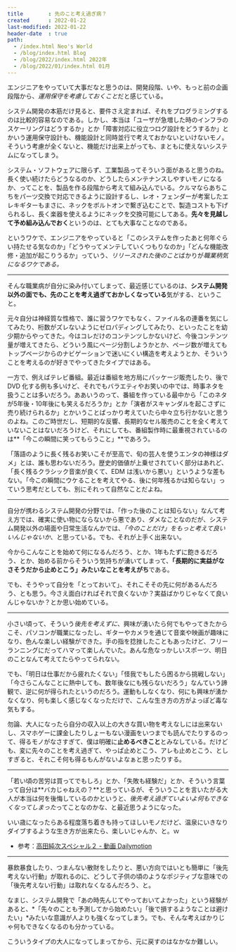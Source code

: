 ```yaml
---
title        : 先のこと考え過ぎ病？
created      : 2022-01-22
last-modified: 2022-01-22
header-date  : true
path:
  - /index.html Neo's World
  - /blog/index.html Blog
  - /blog/2022/index.html 2022年
  - /blog/2022/01/index.html 01月
---
```


エンジニアをやっていて大事だなと思うのは、開発段階、いや、もっと前の企画段階から、*運用保守を考慮しておくこと*だと感じている。

システム開発の本筋だけ見ると、要件さえ定まれば、それをプログラミングするのは比較的容易なのである。しかし、本当は「ユーザが急増した時のインフラのスケーリングはどうするか」とか「障害対応に役立つログ設計をどうするか」とかいう運用保守設計も、機能設計と同時並行で考えておかないといけないモノ。そういう考慮が全くないと、機能だけ出来上がっても、まともに使えないシステムになってしまう。

システム・ソフトウェアに限らず、工業製品ってそういう面があると思うのね。長く使い続けたらどうなるのか、どうしたらメンテナンスしやすいモノになるか、ってことを、製品を作る段階から考えて組み込んでいる。クルマならあちこちをパーツ交換で対応できるように設計するし、レオ・フェンダーが考案したエレキギターもまさに、ネックをボルトオンで繋ぎ込むことで、製造コストも下げられるし、長く楽器を使えるようにネックを交換可能にしてある。**先々を見越して予め組み込んでおく**というのは、とても大事なことなのである。

というワケで、エンジニアをやっていると「このシステムを作ったあと何年ぐらい持たせる気なのか」「どうやってメンテしていくつもりなのか」「どんな機能改修・追加が起こりうるか」っていう、*リリースされた後のこと*ばかりが*職業柄気になるワケである。*

---

そんな職業病が自分に染み付いてしまって、最近感じているのは、**システム開発以外の面でも、先のことを考え過ぎておかしくなっている**気がする、ということ。

元々自分は神経質な性格で、誰に習うワケでもなく、ファイル名の連番を気にしてみたり、桁数がズレないようにゼロパディングしてみたり、といったことを幼少期からやってきた。今はコレだけのコンテンツしかないけど、今後コンテンツ量が増えてきたら、どういう風にページ分割しようかとか、ページ数が増えてもトップページからのナビゲーションで迷いにくい構造を考えようとか、そういうことを考えるのが好きでやってきたタイプではある。

一方で、例えばテレビ番組。最近は番組を地方局にパッケージ販売したり、後で DVD 化する例も多いけど、それでもバラエティやお笑いの中では、時事ネタを扱うことは多いだろう。ああいうのって、番組を作っている最中から「このネタが5年後・10年後にも笑えるだろうか」とか「演者がスキャンダルを起こさずに売り続けられるか」とかいうことばっかり考えていたら中々立ち行かないと思うのよね。このご時世だし、短期的な反響、長期的なセル販売のことを全く考えていないことはないだろうけど、それにしても、番組製作時に最重視されているのは**「今この瞬間に笑ってもらうこと」**であろう。

「落語のように長く残るお笑いこそが至高で、旬の芸人を使うエンタの神様はダメ」とは、誰も思わないだろう。歴史的価値が上乗せされていく部分はあれど、「長く残るクラシック音楽が良くて、EDM は浅いから悪い」というような差もない。「今この瞬間にウケることを考えてやる、後に何年残るかは知らない」っていう思考だとしても、別にそれって自然なことだよね。

---

自分が携わるシステム開発の分野では、「作った後のことは知らない」なんて考え方では、確実に使い物にならないから悪であり、ダメなことなのだが、システム開発以外の場面や日常生活なんかでは、*「今のことだけ」をもっと考えて良いいんじゃないか*、と思っている。でも、それが上手く出来ない。

今からこんなことを始めて何になるんだろう、とか、1年もたずに飽きるだろう、とか、始める前からそういう気持ちが湧いてしまって、**「長期的に実益がなさそうだから止めとこう」みたいなことを考えがち**である。

でも、そうやって自分を「とっておいて」、それこそその先に何があるんだろう、とも思う。今さえ面白ければそれで良くないか？実益ばかりじゃなくて良いんじゃないか？とか思い始めている。

---

小さい頃って、そういう*後先を考えずに*、興味が湧いたら何でもやってきたからこそ、パソコンが職業になったし、ギターやカメラを通じて音楽や映画が趣味になり、色んな楽しい経験ができた。手の指を捻挫したこともあったけど、フリーランニングにだってハマって楽しんでいた。あんな危なっかしいスポーツ、明日のことなんて考えてたらやってられない。

でも、「明日は仕事だから疲れたくない」「怪我でもしたら困るから挑戦しない」「今さらこんなことに熱中しても、数年後なにも残らないだろう」なんていう諦観で、逆に何が得られたというのだろう。運動もしなくなり、何にも興味が湧かなくなり、何も楽しく感じなくなっただけで、こんな生き方の方がよっぽど毒な気もする。

勿論、大人になったら自分の収入以上の大きな買い物を考えなしには出来ないし、スマホゲーに課金したりしょーもない漫画をいつまでも読んでたりするのって、得るモノがなさすぎて、僕は明確に**止めるべきこと**とみなしている。だけども、変に先々のことを考え過ぎて、やっぱ止めとこう、アレも止めとこう、としすぎると、それこそ何も得るもんがないよなぁと思ったりする。

---

「若い頃の苦労は買ってでもしろ」とか、「失敗も経験だ」とか、そういう言葉って自分は**バカじゃねえの？**と思っているが、そういうことを言いたがる大人が本当は何を後悔しているのかというと、*後先考え過ぎていよいよ何もできなくなってしまった*ってことなのかな、と最近思うようになった。

いい歳になったらある程度落ち着きも持ってほしいモノだけど、温泉にいきなりダイブするような生き方が出来たら、楽しいじゃんか、と。ｗ

- 参考：[高田純次スペシャル２ - 動画 Dailymotion](https://www.dailymotion.com/video/x5mbn0)

---

暴飲暴食したり、つまんない散財をしたりと、悪い方向ではいとも簡単に「後先考えない行動」が取れるのに、どうして子供の頃のようなポジティブな意味での「後先考えない行動」は取れなくなるんだろう、と。

なまじ、システム開発で「あの時先んじてやっておいてよかった」という経験があると、*「先々のことも予測してから始めたい」「後で損するようなことは避けたい」*みたいな意識が人よりも強くなってしまう。でも、そんな考えばかりじゃ何もできなくなるのも分かっている。

こういうタイプの大人になってしまってから、元に戻すのはなかなか難しい。
